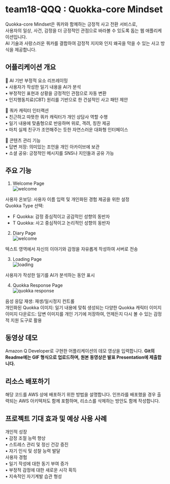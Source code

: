 # team18-QQQ : Quokka-core Mindset

Quokka-core Mindset은 쿼카와 함께하는 긍정적 사고 전환 서비스로,  
사용자의 일상, 사건, 감정을 더 긍정적인 관점으로 바라볼 수 있도록 돕는 웹 애플리케이션입니다.  
AI 기술과 사랑스러운 쿼카를 결합하여 감정적 지지와 인지 왜곡을 막을 수 있는 사고 방식을 제공합니다.  


## 어플리케이션 개요

🔄 AI 기반 부정적 요소 리프레이밍  
	•	사용자가 작성한 일기 내용을 AI가 분석  
	•	부정적인 표현과 상황을 긍정적인 관점으로 자동 변환  
	•	인지행동치료(CBT) 원리를 기반으로 한 건설적인 사고 패턴 제안  
 
🐨 쿼카 캐릭터 인터랙션  
	•	친근하고 따뜻한 쿼카 캐릭터가 개인 상담사 역할 수행  
	•	일기 내용에 맞춤형으로 반응하며 위로, 격려, 칭찬 제공  
	•	마치 실제 친구가 조언해주는 듯한 자연스러운 대화형 인터페이스  
 
💾 콘텐츠 관리 기능  
	•	답변 저장: 의미있는 조언을 개인 아카이브에 보관  
	•	소셜 공유: 긍정적인 메시지를 SNS나 지인들과 공유 가능  


## 주요 기능

1. Welcome Page  
![welcome]("https://github.com/team18-aws-hackathon/team18-aws-hackathon/blob/main/3.%20demo/welcome.png")

사용자 온보딩: 사용자 이름 입력 및 개인화된 경험 제공을 위한 설정  
Quokka Type 선택:
- F Quokka: 감정 중심적이고 공감적인 성향의 동반자
- T Quokka: 사고 중심적이고 논리적인 성향의 동반자

2. Diary Page  
![welcome]("https://github.com/team18-aws-hackathon/team18-aws-hackathon/blob/main/3.%20demo/diary.png")

텍스트 영역에서 자신의 이야기와 감정을 자유롭게 작성하여 서버로 전송

3. Loading Page  
![loading]("https://github.com/team18-aws-hackathon/team18-aws-hackathon/blob/main/3.%20demo/loading.png")

사용자가 작성한 일기를 AI가 분석하는 동안 표시

4. Quokka Response Page  
![quokka response]("https://github.com/team18-aws-hackathon/team18-aws-hackathon/blob/main/3.%20demo/quokka%20response.png")

음성 응답 재생: 재생/일시정지 컨트롤  
개인화된 Quokka 이미지: 일기 내용에 맞춰 생성되는 다양한 Quokka 캐릭터 이미지  
이미지 다운로드: 답변 이미지를 개인 기기에 저장하여, 언제든지 다시 볼 수 있는 감정적 지원 도구로 활용  


## 동영상 데모

Amazon Q Developer로 구현한 어플리케이션의 데모 영상을 입력합니다.
**Git의 Readme에는 GIF 형식으로 업로드하며, 원본 동영상은 발표 Presentation에 제출합니다.**

## 리소스 배포하기

해당 코드를 AWS 상에 배포하기 위한 방법을 설명합니다. 인프라를 배포했을 경우 출력되는 AWS 아키텍처도 함께 포함하며, 리소스를 삭제하는 방안도 함께 작성합니다.

## 프로젝트 기대 효과 및 예상 사용 사례

개인적 성장  
	•	감정 조절 능력 향상  
	•	스트레스 관리 및 정신 건강 증진  
	•	자기 인식 및 성찰 능력 발달  
사용자 경험  
	•	일기 작성에 대한 동기 부여 증가  
	•	부정적 감정에 대한 새로운 시각 획득  
	•	지속적인 자기계발 습관 형성  
